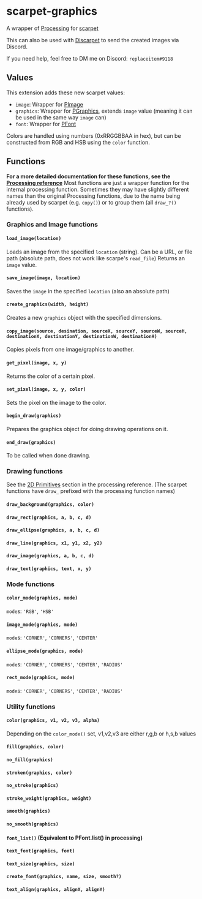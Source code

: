 # scarpet-graphics

A wrapper of [Processing](https://processing.org) for [scarpet](https://github.com/gnembon/fabric-carpet/wiki/Scarpet)

This can also be used with [Discarpet](https://modrinth.com/mod/discarpet) to send the created images via Discord.

If you need help, feel free to DM me on Discord: `replaceitem#9118`

## Values

This extension adds these new scarpet values:

* `image`: Wrapper for [PImage](https://processing.org/reference/PImage.html)
* `graphics`: Wrapper for [PGraphics](https://processing.org/reference/PGraphics.html), extends `image` value (meaning it can be used in the same way `image` can)
* `font`: Wrapper for [PFont](https://processing.org/reference/PFont.html)

Colors are handled using numbers (0xRRGGBBAA in hex), but can be constructed from RGB and HSB using the `color` function.

## Functions

**For a more detailed documentation for these functions, see the [Processing reference](https://processing.org/reference)**
Most functions are just a wrapper function for the internal processing function.
Sometimes they may have slightly different names than the original Processing functions, due to the name being already used by scarpet (e.g. `copy()`) or to group them (all `draw_?()` functions).

### Graphics and Image functions

#### `load_image(location)`

Loads an image from the specified `location` (string).
Can be a URL, or file path (absolute path, does not work like scarpe's `read_file`)
Returns an `image` value.

#### `save_image(image, location)`

Saves the `image` in the specified `location` (also an absolute path)

#### `create_graphics(width, height)`

Creates a new `graphics` object with the specified dimensions.

#### `copy_image(source, desination, sourceX, sourceY, sourceW, sourceH, destinationX, destinationY, destinationW, destinationH)`

Copies pixels from one image/graphics to another.

#### `get_pixel(image, x, y)`

Returns the color of a certain pixel.

#### `set_pixel(image, x, y, color)`

Sets the pixel on the image to the color.

#### `begin_draw(graphics)`

Prepares the graphics object for doing drawing operations on it.

#### `end_draw(graphics)`

To be called when done drawing.

### Drawing functions

See the [2D Primitives](https://processing.org/reference/#shape) section in the processing reference. (The scarpet functions have `draw_` prefixed with the processing function names)

#### `draw_background(graphics, color)`
#### `draw_rect(graphics, a, b, c, d)`
#### `draw_ellipse(graphics, a, b, c, d)`
#### `draw_line(graphics, x1, y1, x2, y2)`
#### `draw_image(graphics, a, b, c, d)`
#### `draw_text(graphics, text, x, y)`

### Mode functions

#### `color_mode(graphics, mode)`

`mode`s: `'RGB'`, `'HSB'`

#### `image_mode(graphics, mode)`

`mode`s: `'CORNER'`, `'CORNERS'`, `'CENTER'`

#### `ellipse_mode(graphics, mode)`

`mode`s: `'CORNER'`, `'CORNERS'`, `'CENTER'`, `'RADIUS'`

#### `rect_mode(graphics, mode)`

`mode`s: `'CORNER'`, `'CORNERS'`, `'CENTER'`, `'RADIUS'`

### Utility functions

#### `color(graphics, v1, v2, v3, alpha)`

Depending on the `color_mode()` set, v1,v2,v3 are either r,g,b or h,s,b values

#### `fill(graphics, color)`
#### `no_fill(graphics)`
#### `stroken(graphics, color)`
#### `no_stroke(graphics)`
#### `stroke_weight(graphics, weight)`
#### `smooth(graphics)`
#### `no_smooth(graphics)`
#### `font_list()` (Equivalent to PFont.list() in processing)
#### `text_font(graphics, font)`
#### `text_size(graphics, size)`
#### `create_font(graphics, name, size, smooth?)`
#### `text_align(graphics, alignX, alignY)`